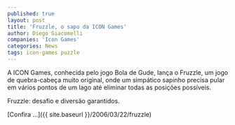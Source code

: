 ```yaml
---
published: true
layout: post
title: 'Fruzzle, o sapo da ICON Games'
author: Diego Giacomelli
companies: 'Icon Games'
categories: News
tags: icon-games puzzle
---
```

A ICON Games, conhecida pelo jogo Bola de Gude, lança o Fruzzle, um jogo de quebra-cabeça muito original, onde um simpático sapinho precisa pular em vários pontos de um lago até eliminar todas as posições possíveis.

Fruzzle: desafio e diversão garantidos.

[Confira ...]({{ site.baseurl }}/2006/03/22/fruzzle)

